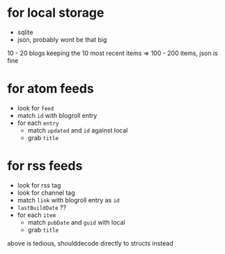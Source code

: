 # for local storage

- sqlite
- json, probably wont be that big

10 - 20 blogs keeping the 10 most recent items => 100 - 200 items, json is fine

# for atom feeds

- look for `feed`
- match `id` with blogroll entry
- for each `entry`
  - match `updated` and `id` against local
  - grab `title`

# for rss feeds

- look for rss tag
- look for channel tag
- match `link` with blogroll entry as `id`
- `lastBuildDate` ??
- for each `item`
  - match `pubDate` and `guid` with local
  - grab `title`

above is tedious, shoulddecode directly to structs instead
